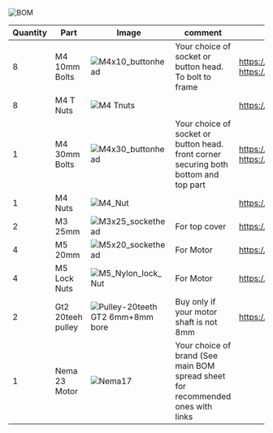 ![BOM](https://user-images.githubusercontent.com/37383368/138017431-b9862437-260c-4fbd-80b7-be02b68d310f.PNG)

| Quantity | Part                         | Image             | comment  | Links  |
| ------ | ----                           | -------              | -----  | -----	|
| 8       | M4 10mm Bolts       | ![M4x10_buttonhead](https://user-images.githubusercontent.com/37383368/137975437-13a95273-90d8-47bf-9309-078812efcc5e.png) | Your choice of socket or button head. To bolt to frame | https://s.click.aliexpress.com/e/_9RWMof https://s.click.aliexpress.com/e/_9jYeAP  |
| 8       | M4 T Nuts                    | ![M4 Tnuts](https://user-images.githubusercontent.com/37383368/137783436-4e1c6bae-e78c-47b5-b697-86cc7f41cef6.PNG) | | https://s.click.aliexpress.com/e/_AsGUWF |
| 1       | M4 30mm Bolts     | ![M4x30_buttonhead](https://user-images.githubusercontent.com/37383368/138198911-bc07f44b-974b-4daf-9229-150380669409.png) | Your choice of socket or button head. front corner securing both bottom and top part | 	https://s.click.aliexpress.com/e/_9RWMof https://s.click.aliexpress.com/e/_9jYeAP |
| 1       | M4 Nuts     | ![M4_Nut](https://user-images.githubusercontent.com/37383368/138198966-d89f4ccb-3a82-4c38-bcd7-c7c7a081ff2f.png)   |    | https://s.click.aliexpress.com/e/_AFJSUp |
| 2       | M3 25mm     | ![M3x25_sockethead](https://user-images.githubusercontent.com/37383368/138199049-b7ffc483-9a05-4684-94bc-bb140d417187.png)   | For top cover   | https://s.click.aliexpress.com/e/_9RWMof |
| 4       | M5 20mm     | ![M5x20_sockethead](https://user-images.githubusercontent.com/37383368/138199111-c433867a-6a99-4cee-a3a7-ab1efb781d10.png)   | For Motor   | https://s.click.aliexpress.com/e/_9RWMof |
| 4       | M5 Lock Nuts     | ![M5_Nylon_lock_Nut](https://user-images.githubusercontent.com/37383368/138200156-8602ab94-a9af-4ca3-b625-01faf3000086.png)   | For Motor   | https://s.click.aliexpress.com/e/_9iSwtx |
| 2       | Gt2 20teeh pulley           | ![Pulley-20teeth GT2 6mm+8mm bore](https://user-images.githubusercontent.com/37383368/137785091-7e4211e4-f66a-48da-8b55-a3f79002b99c.png)	 | Buy only if your motor shaft is not 8mm   | https://s.click.aliexpress.com/e/_AaZDP7 |
| 1       | Nema 23 Motor              | ![Nema17](https://user-images.githubusercontent.com/37383368/137785760-412aa931-21f3-4970-a272-1612ccd4b098.png)   | Your choice of brand (See main BOM spread sheet for recommended ones with links  ||
